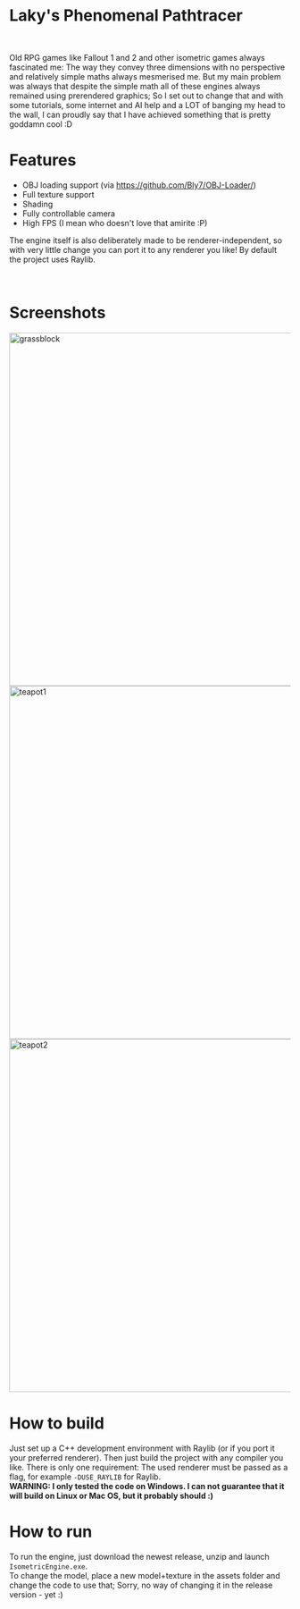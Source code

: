 # Laky's Phenomenal Pathtracer
<br>

Old RPG games like Fallout 1 and 2 and other isometric games always fascinated me: The way they convey three dimensions with no perspective and relatively simple maths always mesmerised me. But my main problem was always that despite the simple math all of these engines always remained
using prerendered graphics; So I set out to change that and with some tutorials, some internet and AI help and a LOT of banging my head to the wall, I can proudly say that I have achieved something that is pretty goddamn cool :D
<br>

# Features
- OBJ loading support (via https://github.com/Bly7/OBJ-Loader/)
- Full texture support
- Shading
- Fully controllable camera
- High FPS (I mean who doesn't love that amirite :P)

The engine itself is also deliberately made to be renderer-independent, so with very little change you can port it to any renderer you like! By default the project uses Raylib.

<br>

# Screenshots

<img width="802" height="632" alt="grassblock" src="https://github.com/user-attachments/assets/dce4f5ba-06b6-4a39-aad8-5e13201ff14c" />

<img width="802" height="632" alt="teapot1" src="https://github.com/user-attachments/assets/06903efc-4149-45a1-8319-f781bd3c88d9" />

<img width="802" height="632" alt="teapot2" src="https://github.com/user-attachments/assets/b32681b7-ff02-4be7-a444-2bae710861b5" />

<br>

# How to build
Just set up a C++ development environment with Raylib (or if you port it your preferred renderer). Then just build the project with any compiler you like. There is only one requirement: The used renderer must be passed as a flag, for example <code>-DUSE_RAYLIB</code> for Raylib. <br>
**WARNING: I only tested the code on Windows. I can not guarantee that it will build on Linux or Mac OS, but it probably should :)**

# How to run
To run the engine, just download the newest release, unzip and launch `IsometricEngine.exe`. <br>
To change the model, place a new model+texture in the assets folder and change the code to use that; Sorry, no way of changing it in the release version - yet :)

